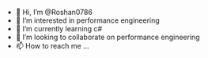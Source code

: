 - 👋 Hi, I’m @Roshan0786
- 👀 I’m interested in performance engineering
- 🌱 I’m currently learning c#
- 💞️ I’m looking to collaborate on performance engineering
- 📫 How to reach me ...

<!---
Roshan0786/Roshan0786 is a ✨ special ✨ repository because its `README.md` (this file) appears on your GitHub profile.
You can click the Preview link to take a look at your changes.
--->
